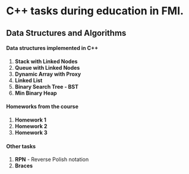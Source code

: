 # C++ tasks during education in FMI.

## Data Structures and Algorithms

#### Data structures implemented in C++
1. **Stack with Linked Nodes**
2. **Queue with Linked Nodes**
3. **Dynamic Array with Proxy**
4. **Linked List**
5. **Binary Search Tree - BST**
6. **Min Binary Heap**

#### Homeworks from the course
1. **Homework 1**
2. **Homework 2**
3. **Homework 3**

#### Other tasks
1. **RPN** - Reverse Polish notation
2. **Braces**
